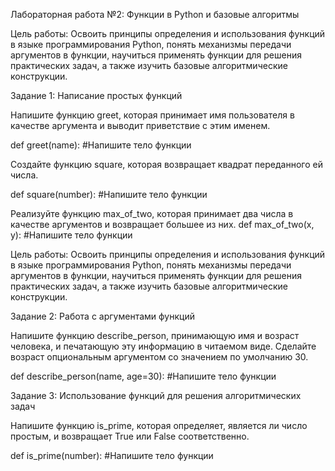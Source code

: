 Лабораторная работа №2: Функции в Python и базовые алгоритмы

Цель работы: Освоить принципы определения и использования функций в языке программирования Python, понять механизмы передачи аргументов в функции, научиться применять функции для решения практических задач, а также изучить базовые алгоритмические конструкции.

Задание 1: Написание простых функций

Напишите функцию greet, которая принимает имя пользователя в качестве аргумента и выводит приветствие с этим именем.

def greet(name):
    #Напишите тело функции

Создайте функцию square, которая возвращает квадрат переданного ей числа.

def square(number):
    #Напишите тело функции

Реализуйте функцию max_of_two, которая принимает два числа в качестве аргументов и возвращает большее из них.
def max_of_two(x, y):
    #Напишите тело функции
 

Цель работы: Освоить принципы определения и использования функций в языке программирования Python, понять механизмы передачи аргументов в функции, научиться применять функции для решения практических задач, а также изучить базовые алгоритмические конструкции.

Задание 2: Работа с аргументами функций

Напишите функцию describe_person, принимающую имя и возраст человека, и печатающую эту информацию в читаемом виде. Сделайте возраст опциональным аргументом со значением по умолчанию 30.

def describe_person(name, age=30):
    #Напишите тело функции

Задание 3: Использование функций для решения алгоритмических задач

Напишите функцию is_prime, которая определяет, является ли число простым, и возвращает True или False соответственно.

def is_prime(number):
   #Напишите тело функции


